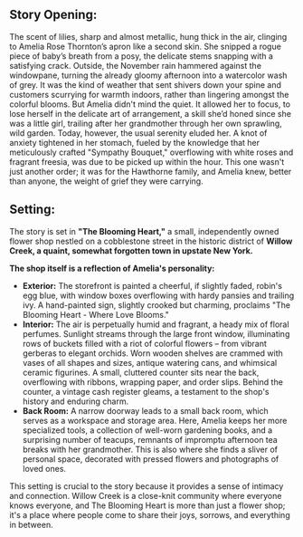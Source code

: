 ## Story Opening:

The scent of lilies, sharp and almost metallic, hung thick in the air, clinging to Amelia Rose Thornton’s apron like a second skin. She snipped a rogue piece of baby’s breath from a posy, the delicate stems snapping with a satisfying crack. Outside, the November rain hammered against the windowpane, turning the already gloomy afternoon into a watercolor wash of grey. It was the kind of weather that sent shivers down your spine and customers scurrying for warmth indoors, rather than lingering amongst the colorful blooms. But Amelia didn't mind the quiet. It allowed her to focus, to lose herself in the delicate art of arrangement, a skill she’d honed since she was a little girl, trailing after her grandmother through her own sprawling, wild garden. Today, however, the usual serenity eluded her. A knot of anxiety tightened in her stomach, fueled by the knowledge that her meticulously crafted "Sympathy Bouquet," overflowing with white roses and fragrant freesia, was due to be picked up within the hour. This one wasn't just another order; it was for the Hawthorne family, and Amelia knew, better than anyone, the weight of grief they were carrying.

## Setting:

The story is set in **"The Blooming Heart,"** a small, independently owned flower shop nestled on a cobblestone street in the historic district of **Willow Creek, a quaint, somewhat forgotten town in upstate New York.**

**The shop itself is a reflection of Amelia's personality:**

*   **Exterior:** The storefront is painted a cheerful, if slightly faded, robin's egg blue, with window boxes overflowing with hardy pansies and trailing ivy. A hand-painted sign, slightly crooked but charming, proclaims "The Blooming Heart - Where Love Blooms."
*   **Interior:** The air is perpetually humid and fragrant, a heady mix of floral perfumes. Sunlight streams through the large front window, illuminating rows of buckets filled with a riot of colorful flowers – from vibrant gerberas to elegant orchids. Worn wooden shelves are crammed with vases of all shapes and sizes, antique watering cans, and whimsical ceramic figurines. A small, cluttered counter sits near the back, overflowing with ribbons, wrapping paper, and order slips. Behind the counter, a vintage cash register gleams, a testament to the shop's history and enduring charm.
*   **Back Room:** A narrow doorway leads to a small back room, which serves as a workspace and storage area. Here, Amelia keeps her more specialized tools, a collection of well-worn gardening books, and a surprising number of teacups, remnants of impromptu afternoon tea breaks with her grandmother. This is also where she finds a sliver of personal space, decorated with pressed flowers and photographs of loved ones.

This setting is crucial to the story because it provides a sense of intimacy and connection. Willow Creek is a close-knit community where everyone knows everyone, and The Blooming Heart is more than just a flower shop; it's a place where people come to share their joys, sorrows, and everything in between.
